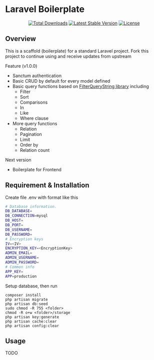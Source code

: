 # **Laravel Boilerplate**
<p align="center">
<a href="https://packagist.org/packages/laravel/framework"><img src="https://img.shields.io/packagist/dt/laravel/framework" alt="Total Downloads"></a>
<a href="https://packagist.org/packages/laravel/framework"><img src="https://img.shields.io/packagist/v/laravel/framework" alt="Latest Stable Version"></a>
<a href="https://packagist.org/packages/laravel/framework"><img src="https://img.shields.io/packagist/l/laravel/framework" alt="License"></a>
</p>


## Overview

This is a scaffold (boilerplate) for a standard Laravel project. Fork this project to continue using and receive updates from upstream

Feature (v1.0.0)
+ Sanctum authentication
+ Basic CRUD by default for every model defined
+ Basic query functions based on [FilterQueryString library](https://github.com/mehradsadeghi/laravel-filter-querystring) including
  + Filter
  + Sort
  + Comparisons
  + In
  + Like
  + Where clause
+ More query functions
  + Relation
  + Pagination
  + Limit
  + Order by
  + Relation count

Next version
+ Boilerplate for Frontend


## Requirement & Installation

Create file .env with format like this

```sh
# Database information.
DB_DATABASE=
DB_CONNECTION=mysql
DB_HOST=
DB_PORT=
DB_USERNAME=
DB_PASSWORD=
# Encryption keys
IV=<IV>
ENCRYPTION_KEY=<EncryptionKey>
ADMIN_EMAIL=
ADMIN_USERNAME=
ADMIN_PASSWORD=
# Common info
APP_KEY=
APP=production
```


Setup database, then run
```console
composer install
php artisan migrate
php artisan db:seed
sudo chmod -R 755 <folder>
chmod -R o+w <folder>/storage
php artisan key:generate
php artisan cache:clear 
php artisan config:clear
```

## Usage

TODO

